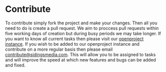 # Contribute
To contribute simply fork the project and make your changes. Then all you need to do is create a pull request. We aim to proccess pull requests within five working days of 
creation but during busy periods we may take longer. If you want to know all current tasks then please visit our [openproject instance](https://openproject.sidingsmedia.com/projects/sidings-media-railway-controller/).
If you wish to be added to our openproject instance and contribute on a more regular basis then please email [contribute@sidingsmedia.com](mailto:contribute@sidingsmedia.com).
This will allow you to be assigned to tasks and will improve the speed at which new features and bugs can be added and fixed.
